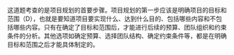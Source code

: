 这道题考查的是项目规划的首要步骤。项目规划的第一步应该是明确项目的目标和范围（D），也就是要知道项目要实现什么、达到什么目的、包括哪些内容和不包括哪些内容。只有在确定了目标和范围后，才能进行后续的预算、团队组织和约束条件的分析。其他选项如确定预算、选择团队结构、确定约束条件等，都是在明确目标和范围之后才能具体制定的。